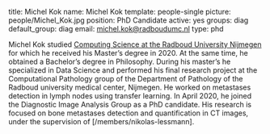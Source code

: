 title: Michel Kok
name: Michel Kok
template: people-single
picture: people/Michel_Kok.jpg
position: PhD Candidate
active: yes
groups: diag
default_group: diag
email: michel.kok@radboudumc.nl
type: phd

Michel Kok studied [Computing Science at the Radboud University Nijmegen](https://www.ru.nl/english/education/bachelors/computing-science/) for which he received his Master’s degree in 2020. At the same time, he obtained a Bachelor’s degree in Philosophy. During his master’s he specialized in Data Science and performed his final research project at the Computational Pathology group of the Department of Pathology of the Radboud university medical center, Nijmegen. He worked on metastases detection in lymph nodes using transfer learning. In April 2020, he joined the Diagnostic Image Analysis Group as a PhD candidate. His research is focused on bone metastases detection and quantification in CT images, under the supervision of [/members/nikolas-lessmann].
